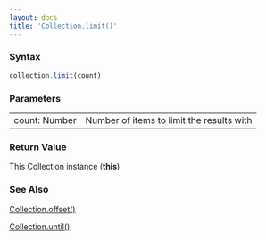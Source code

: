 ```yaml
---
layout: docs
title: 'Collection.limit()'
---
```


### Syntax

```javascript
collection.limit(count)
```

### Parameters

<table>
<tr><td>count: Number</td><td>Number of items to limit the results with</td></tr>
</table>

### Return Value

This Collection instance (**this**)

### See Also

[Collection.offset()](/docs/Collection/Collection.offset())

[Collection.until()](/docs/Collection/Collection.until())
